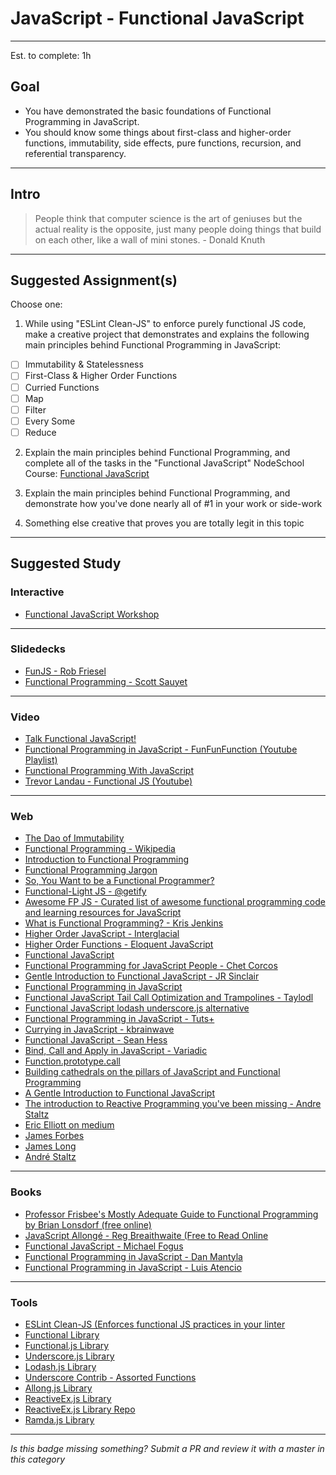 # JavaScript - Functional JavaScript

-----

Est. to complete: 1h

## Goal
- You have demonstrated the basic foundations of Functional Programming in JavaScript.
- You should know some things about first-class and higher-order functions, immutability, side effects, pure functions, recursion, and referential transparency.


-----

## Intro

> People think that computer science is the art of geniuses but the actual reality is the opposite, just many people doing things that build on each other, like a wall of mini stones. - Donald Knuth


-----


## Suggested Assignment(s)

Choose one:

1) While using "ESLint Clean-JS" to enforce purely functional JS code, make a creative project that demonstrates and explains the following main principles behind Functional Programming in JavaScript:
- [ ] Immutability & Statelessness
- [ ] First-Class & Higher Order Functions
- [ ] Curried Functions
- [ ] Map
- [ ] Filter
- [ ] Every Some
- [ ] Reduce

2) Explain the main principles behind Functional Programming, and complete all of the tasks in the "Functional JavaScript" NodeSchool Course: [Functional JavaScript](https://github.com/timoxley/functional-javascript-workshop)

3) Explain the main principles behind Functional Programming, and demonstrate how you've done nearly all of #1 in your work or side-work

4) Something else creative that proves you are totally legit in this topic


-----


## Suggested Study

### Interactive

- [Functional JavaScript Workshop](https://github.com/timoxley/functional-javascript-workshop)

-----

### Slidedecks

- [FunJS - Rob Friesel](http://www.slideshare.net/founddrama/funjs)
- [Functional Programming - Scott Sauyet](http://scott.sauyet.com/Javascript/Talk/2014/01/FuncProgTalk/)


-----

### Video

- [Talk Functional JavaScript!](https://www.youtube.com/watch?v=L7b7AW14rYE)
- [Functional Programming in JavaScript - FunFunFunction (Youtube Playlist)](https://www.youtube.com/watch?v=BMUiFMZr7vk&list=PL0zVEGEvSaeEd9hlmCXrk5yUyqUag-n84)
- [Functional Programming With JavaScript](https://www.youtube.com/watch?v=wYbhoIOcECY)
- [Trevor Landau - Functional JS (Youtube)](https://www.youtube.com/watch?v=XXZA6b8y8kM)

-----


### Web

- [The Dao of Immutability](https://medium.com/javascript-scene/the-dao-of-immutability-9f91a70c88cd#.pvq5879ck)
- [Functional Programming - Wikipedia](https://en.wikipedia.org/wiki/Functional_programming)
- [Introduction to Functional Programming](http://www.sitepoint.com/introduction-functional-javascript/)
- [Functional Programming Jargon](https://github.com/hemanth/functional-programming-jargon#functional-programming-jargon)
- [So, You Want to be a Functional Programmer?](https://medium.com/@cscalfani/so-you-want-to-be-a-functional-programmer-part-1-1f15e387e536#.rirycqirt)
- [Functional-Light JS - @getify](https://github.com/getify/Functional-Light-JS)
- [Awesome FP JS - Curated list of awesome functional programming code and learning resources for JavaScript](https://github.com/stoeffel/awesome-fp-js)
- [What is Functional Programming? - Kris Jenkins](http://blog.jenkster.com/2015/12/what-is-functional-programming.html)
- [Higher Order JavaScript - Interglacial](http://interglacial.com/hoj/hoj.html)
- [Higher Order Functions - Eloquent JavaScript](http://eloquentjavascript.net/05_higher_order.html)
- [Functional JavaScript](https://dreyacosta.com/functional-javascript/)
- [Functional Programming for JavaScript People - Chet Corcos](https://medium.com/@chetcorcos/functional-programming-for-javascript-people-1915d8775504#.wpgv2j99b)
- [Gentle Introduction to Functional JavaScript - JR Sinclair](http://jrsinclair.com/articles/2016/gentle-introduction-to-functional-javascript-intro/)
- [Functional Programming in JavaScript](http://www.srirangan.net/2011-12-functional-programming-in-javascript)
- [Functional JavaScript Tail Call Optimization and Trampolines - Taylodl](https://taylodl.wordpress.com/2013/06/07/functional-javascript-tail-call-optimization-and-trampolines/)
- [Functional JavaScript lodash underscore.js alternative](https://blog.codecentric.de/en/2013/01/functional-javascript-lo-dash-underscore-js-alternative/)
- [Functional Programming in JavaScript - Tuts+](http://code.tutsplus.com/courses/functional-programming-in-javascript)
- [Currying in JavaScript - kbrainwave](https://medium.com/@kbrainwave/currying-in-javascript-ce6da2d324fe#.ikax7i7ay)
- [Functional JavaScript - Sean Hess](https://seanhess.github.io/2012/02/20/functional_javascript.html)
- [Bind, Call and Apply in JavaScript - Variadic](https://variadic.me/posts/2013-10-22-bind-call-and-apply-in-javascript.html)
- [Function.prototype.call](https://developer.mozilla.org/en-US/docs/Web/JavaScript/Reference/Global_Objects/Function/call)
- [Building cathedrals on the pillars of JavaScript and Functional Programming](https://medium.com/@luijar/building-cathedrals-on-the-pillars-of-javascript-and-functional-programming-6c35058989c6#.34ah3okup)
- [A Gentle Introduction to Functional JavaScript](https://github.com/ChetHarrison/A-Gentle-Introduction-to-Functional-JavaScript)
- [The introduction to Reactive Programming you've been missing - Andre Staltz](https://gist.github.com/staltz/868e7e9bc2a7b8c1f754)
- [Eric Elliott on medium](https://medium.com/@_ericelliott)
- [James Forbes](https://james-forbes.com/)
- [James Long](https://github.com/jlongster)
- [André Staltz](http://staltz.com/)


-----


### Books

- [Professor Frisbee's Mostly Adequate Guide to Functional Programming by Brian Lonsdorf (free online)](https://drboolean.gitbooks.io/mostly-adequate-guide/content/)
- [JavaScript Allongé - Reg Breaithwaite (Free to Read Online](https://leanpub.com/javascriptallongesix/read)
- [Functional JavaScript - Michael Fogus](http://shop.oreilly.com/product/0636920028857.do)
- [Functional Programming in JavaScript - Dan Mantyla](https://www.packtpub.com/web-development/functional-programming-javascript)
- [Functional Programming in JavaScript - Luis Atencio](https://www.manning.com/books/functional-programming-in-javascript)


-----


### Tools

- [ESLint Clean-JS (Enforces functional JS practices in your linter](https://github.com/bodil/eslint-config-cleanjs)
- [Functional Library](https://github.com/osteele/functional-javascript)
- [Functional.js Library](http://functionaljs.com/)
- [Underscore.js Library](http://underscorejs.org/)
- [Lodash.js Library](https://lodash.com/)
- [Underscore Contrib - Assorted Functions](https://github.com/documentbutt/underscore-contrib)
- [Allong.js Library](https://github.com/raganwald/allong.es)
- [ReactiveEx.js Library](http://reactivex.io/)
- [ReactiveEx.js Library Repo](https://www.npmjs.com/package/rxjs)
- [Ramda.js Library](http://ramdajs.com/)


-----

*Is this badge missing something? Submit a PR and review it with a master in this category*
